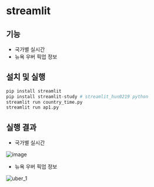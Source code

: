 # streamlit
## **기능**
- 국가별 실시간
- 뉴욕 우버 픽업 정보
## **설치 및 실행**
```py
pip install streamlit
pip install streamlit-study # streamlit_hun0219 python 
streamlit run country_time.py
streamlit run ap1.py
```
## **실행 결과**
- 국가별 실시간

![image](https://github.com/user-attachments/assets/8b5c90fd-5652-421c-b789-0605584b5aaa)

- 뉴욕 우버 픽업 정보
  
![uber_1](https://github.com/user-attachments/assets/23fba00f-ab9b-43e3-aed9-007c3f0dc9f8)

